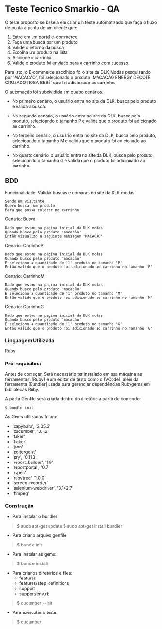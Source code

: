# Teste Tecnico Smarkio - QA

O teste proposto se baseia em criar um teste automatizado que faça o fluxo de ponta a ponta de um cliente que:

 1. Entre em um portal e-commerce 
 2. Faça uma busca por um produto
 3. Valide o retorno da busca
 4. Escolha um produto na lista
 5. Adicione o carrinho
 6. Valide o produto foi enviado para o carrinho com sucesso.

Para isto, o E-commerce escolhido foi o site da DLK Modas pesquisando por 'MACACÃO', foi selecionado o produto 'MACACÃO ENERGY DECOTE CRUZADO ROSA BEBÊ' que foi adicionado ao carrinho. 

O automação foi subdividida em quatro cenários.

- No primeiro cenário, o usuário entra no site da DLK, busca pelo produto e valida a busca. 

- No segundo cenário, o usuário entra no site da DLK, busca pelo produto, selecioando o tamanho P e valida que o produto foi adicionado ao carrinho.

- No terceiro cenário, o usuário entra no site da DLK, busca pelo produto, selecioando o tamanho M e valida que o produto foi adicionado ao carrinho.

- No quarto cenário, o usuário entra no site da DLK, busca pelo produto, selecioando o tamanho G e valida que o produto foi adicionado ao carrinho.


## BDD

Funcionalidade: Validar buscas e compras no site da DLK modas

    Sendo um visitante    
    Quero buscar um produto    
    Para que possa colocar no carrinho

Cenario: Busca

    Dado que estou na pagina inicial da DLK modas    
    Quando busco pelo produto 'macacão'    
    Então visualizo a seguinte mensagem 'MACACÃO'

Cenario: CarrinhoP

    Dado que estou na pagina inicial da DLK modas    
    Quando busco pelo produto 'macacão'    
    E seleciono a quantidade de '1' produto no tamanho 'P'    
    Então valido que o produto foi adicionado ao carrinho no tamanho 'P'  

Cenario: CarrinhoM

    Dado que estou na pagina inicial da DLK modas    
    Quando busco pelo produto 'macacão'    
    E seleciono a quantidade de '1' produto no tamanho 'M'    
    Então valido que o produto foi adicionado ao carrinho no tamanho 'M' 

Cenario: CarrinhoG

    Dado que estou na pagina inicial da DLK modas    
    Quando busco pelo produto 'macacão'    
    E seleciono a quantidade de '1' produto no tamanho 'G'    
    Então valido que o produto foi adicionado ao carrinho no tamanho 'G' 



### Linguagem Utilizada

Ruby

### Pré-requisitos:

Antes de começar, Será necessário ter instalado em sua máquina as ferramentas: [Ruby] e um editor de texto como o [VCode], além da ferramenta [Bundler] usada para gerenciar dependências Rubygems em bibliotecas Ruby.

A pasta Genfile será criada dentro do diretório a partir do comando: 

    $ bundle init

As Gems utilizadas foram:

- 'capybara', '3.35.3'
- 'cucumber', '3.1.2'
- 'faker'
- 'ffaker'
- 'json'
- 'poltergeist'
- 'pry', '0.11.3'
- 'report_builder', '1.9'
- 'reportportal', '0.7'
- 'rspec'
- 'rubytree', '1.0.0'
- 'screen-recorder'
- 'selenium-webdriver', '3.142.7'
- 'ffmpeg'
    
 
### Construção


-   Para instalar o bundler:

> $ sudo apt-get update
> $ sudo apt-get install bundler

-   Para criar o arquivo genfile

> $ bundle init

-   Para instalar as gems:

> $ bundle install

-   Para criar os diretórios e files:
    -   features
    -   features/step_definitions
    -   support
    -   support/env.rb

> $ cucumber --init

-   Para exercutar o teste:

> $ cucumber 
